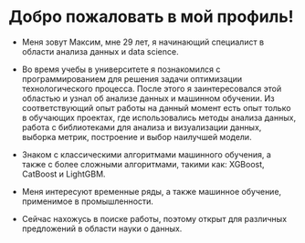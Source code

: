 # Добро пожаловать в мой профиль!

- Меня зовут Максим, мне 29 лет, я начинающий специалист в области анализа данных и data science.

- Во время учебы в университете я познакомился с программированием для решения задачи оптимизации технологического процесса. После этого я заинтересовался этой областью и узнал об анализе данных и машинном обучении. Из
соответствующий опыт работы на данный момент есть опыт только в обучающих проектах, где использовались методы анализа данных, работа с библиотеками для анализа и визуализации данных, выборка метрик, построение и выбор наилучшей модели.
-  Знаком с классическими алгоритмами машинного обучения, а также с более сложными алгоритмами, такими как: XGBoost, CatBoost и LightGBM.
- Меня интересуют временные ряды, а также машинное обучение, применимое в промышленности.
- Сейчас нахожусь в поиске работы, поэтому открыт для различных предложений в области науки о данных.
